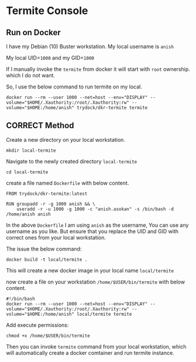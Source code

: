 # Termite Console

## Run on Docker

I have my Debian (10) Buster workstation. My local username is `anish`

My local UID=`1000` and my GID=`1000`

If I manually invoke the `termite` from docker it will start with `root` ownership. which I do not want.

So, I use the below command to run termite on my local.

```docker run --rm --user 1000 --net=host --env="DISPLAY" --volume="$HOME/.Xauthority:/root/.Xauthority:rw" --volume="$HOME:/home/anish" trydock/dkr-termite termite```

## CORRECT Method

Create a new directory on your local workstation.

```mkdir local-termite```

Navigate to the newly created directory `local-termite`

```cd local-termite```

create a file named `Dockerfile` with below content.

```
FROM trydock/dkr-termite:latest

RUN groupadd -r -g 1000 anish && \
    useradd -r -u 1000 -g 1000 -c "anish.asokan" -s /bin/bash -d /home/anish anish
```

In the above `Dockerfile` I am using `anish` as the username, You can use any username as you like.
But ensure that you replace the UID and GID with correct ones from your local workstation.

The issue the below command:

```docker build -t local/termite .```

This will create a new docker image in your local name `local/termite`

now create a file on your workstation `/home/$USER/bin/termite` with below content.

```
#!/bin/bash
docker run --rm --user 1000 --net=host --env="DISPLAY" --volume="$HOME/.Xauthority:/root/.Xauthority:rw" --volume="$HOME:/home/anish" local/termite termite
```

Add execute permissions:

```chmod +x /home/$USER/bin/termite```

Then you can invoke `termite` command from your local workstation, which will automatically create a docker comtainer and run termite instance.
